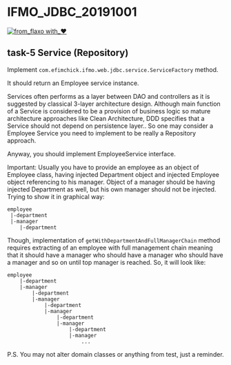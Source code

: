 # IFMO_JDBC_20191001
[![from_flaxo with_♥](https://img.shields.io/badge/from_flaxo-with_♥-blue.svg)](https://github.com/tcibinan/flaxo)

## task-5 Service (Repository)
Implement `com.efimchick.ifmo.web.jdbc.service.ServiceFactory` method.

It should return an Employee service instance.

Services often performs as a layer between DAO and controllers as it is suggested by classical 3-layer architecture design.
Although main function of a Service is considered to be a provision of business logic so mature architecture approaches like Clean Architecture, DDD specifies that a Service should not depend on persistence layer.. 
So one may consider a Employee Service you need to implement to be really a Repository approach. 

Anyway, you should implement EmployeeService  interface.

Important: Usually you have to provide an employee as an object of Employee class, having injected Department object and injected Employee object referencing to his manager.
Object of a manager should be having injected Department as well, but his own manager should not be injected.
Trying to show it in graphical way:
```
employee
 |-department
 |-manager
    |-department
```
Though, implementation of `getWithDepartmentAndFullManagerChain` method requires extracting of an employee with full management chain 
meaning that it should have a manager who should have a manager who should have a manager and so on until top manager is reached.
So, it will look like:
```
employee
    |-department
    |-manager
        |-department
        |-manager
            |-department
            |-manager
                |-department
                |-manager
                    |-department
                    |-manager
                        ...
```
 


P.S. You may not alter domain classes or anything from test, just a reminder.  
 